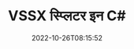 ---
############################# Static ############################
layout: "auto-gen-merger"
date: 2022-10-26T08:15:52
draft: false
otherformats: dotx epub html mht mhtml odp ods odt one otp ott pdf pps ppsx ppt pptx

############################# Head ############################
head_title: "C# में VSSX को कई फाइलों में विभाजित करें"
head_description: "दस्तावेज़ विलय API का उपयोग करके पृष्ठ संख्या, पृष्ठ अंतराल, सम या विषम पृष्ठों के आधार पर एकल VSSX फ़ाइल को कई फ़ाइलों में विभाजित करें।"

############################# Header ############################
title: "VSSX स्प्लिटर इन C#"
description: "VSSX को .NET कोड की कुछ पंक्तियों से विभाजित करें।"
bg_image: "https://cms.admin.containerize.com/templates/aspose/App_Themes/V3/images/bg/header1.png"
bg_overlay: false
button:
    enable: true
    icon: "fas fa-arrow-down"
    label: "नि: शुल्क परीक्षण डाउनलोड करें"
    link: "https://downloads.groupdocs.com/merger/net"

############################# SubMenu ############################
submenu:
    enable: true

    left:
        img_alt: "GroupDocs.Merger for .NET"
        image: "https://cms.admin.containerize.com/templates/groupdocs/images/product-logos/90x90-noborder/groupdocs-merger-net.png"
        product: "GroupDocs.Merger"
        platform: ".NET"

    middle:
        button:

            # button loop
            - link: "https://apireference.groupdocs.com/merger/net"
              text: "एपीआई संदर्भ"

            # button loop
            - link: "https://github.com/groupdocs-merger"
              text: "कोड उदाहरण"

            # button loop
            - link: "https://products.groupdocs.app/merger/family"
              text: "लाइव डेमो"

            # button loop
            - link: "https://purchase.groupdocs.com/pricing/merger/net"
              text: "मूल्य निर्धारण"

    right:
        link_download: "https://downloads.groupdocs.com/merger"
        link_learn: "https://docs.groupdocs.com/merger/net"
        link_buy: "https://purchase.groupdocs.com"

############################# About ############################
about:
    enable: true
    title: "GroupDocs.Merger for .NET API के बारे में"
    content: |
        [GroupDocs.Merger for .NET](/hi/merger/net/) लाइब्रेरी पीडीएफ, माइक्रोसॉफ्ट ऑफिस (वर्ड, एक्सेल, वर्ड, एक्सेल, PowerPoint, OneNote), OpenDocument, HTML, चित्र और कई अन्य .NET अनुप्रयोगों में। कोड की केवल कुछ पंक्तियों को जोड़कर, कई दस्तावेज़ संचालन करें जैसे कि दस्तावेज़ों के भीतर पृष्ठों के उन्मुखीकरण को स्थानांतरित करना, हटाना, घुमाना, स्वैप करना, निकालना या बदलना। दस्तावेज़ मर्ज करने वाला एपीआई पृष्ठ पर दस्तावेज़ संरचना, स्वरूपण और सामग्री का विश्लेषण करने के लिए छवि के रूप में दस्तावेज़ पृष्ठों का पूर्वावलोकन करने का भी समर्थन करता है।
        
        GroupDocs.Merger API कॉर्पोरेट समाधानों के लिए एक सही विकल्प है जिसमें फ़ाइल विभाजन सुविधाओं की आवश्यकता होती है। ये एपीआई .NET Framework, .NET Standard, .NET Core, Mono सहित सभी प्रमुख ऑपरेटिंग सिस्टम और प्लेटफॉर्म पर अच्छी तरह से समर्थित हैं।

############################# Steps ############################
steps:
    enable: true
    title_left: "VSSX फ़ाइल पृष्ठों को .NET में विभाजित करें"
    content_left: |
        [GroupDocs.Merger for .NET](/hi/merger/net/) डेवलपर्स के लिए C# डेवलपर्स के लिए एक VSSX फ़ाइल को कई परिणामी फाइलों में विभाजित करना आसान बनाता है। कुछ आसान कदम।
        
        * आउटपुट फ़ाइल पथ प्रारूप के साथ **SplitOptions** प्रारंभ करें।
        * **विलय** का नया उदाहरण बनाएं और स्रोत दस्तावेज़ पथ को कंस्ट्रक्टर पैरामीटर के रूप में पास करें।
        * परिणामी दस्तावेज़ों को सहेजने के लिए **स्प्लिट** पर कॉल करें और **स्प्लिटऑप्शन** ऑब्जेक्ट पास करें।

    title_right: "सिस्टम आवश्यकताएं"
    content_right: |
        GroupDocs.Merger for .NET API सभी प्रमुख प्लेटफॉर्म और ऑपरेटिंग सिस्टम पर समर्थित हैं। नीचे दिए गए कोड को निष्पादित करने से पहले, कृपया सुनिश्चित करें कि आपके सिस्टम पर निम्नलिखित पूर्वापेक्षाएँ स्थापित हैं।

        * ऑपरेटिंग सिस्टम: माइक्रोसॉफ्ट विंडोज, लिनक्स, मैकओएस
        * विकास परिवेश: Visual Studio, Xamarin, MonoDevelop
        * फ़्रेमवर्क: .NET Framework, .NET Standard, .NET Core, Mono
        * [NuGet](https://www.nuget.org/packages/groupdocs.merger) से GroupDocs.Merger for .NET का नवीनतम संस्करण डाउनलोड करें
         
    code: |
     {{% merger/additional-styles %}}
     {{< merger/code-merger title="C# उदाहरण कोड का उपयोग करके VSSX फ़ाइलों को कैसे विभाजित करें">}}

        ```csharp    
        // GroupDocs.Merger API का उपयोग करके VSSX फ़ाइल को विभाजित करें
        string filePath = "input.vssx";
        string filePathOut = "output.vssx";

        // आउटपुट फाइल पथ प्रारूप के साथ स्प्लिटऑप्शन क्लास को इनिशियलाइज़ करें
        SplitOptions splitOptions = new SplitOptions(filePathOut, new int[] { 3, 6, 8 });

        // इनपुट VSSX दस्तावेज़ के साथ त्वरित विलय
        using (Merger merger = new Merger(filePath))
          {
            // स्प्लिट विधि को कॉल करें और परिणामी दस्तावेज़ों को सहेजने के लिए स्प्लिटऑप्शन ऑब्जेक्ट पास करें
            merger.Split(splitOptions);
          }
        ```
     {{< /merger/code-merger >}}

############################# Demos ############################
demos:
    enable: true
    title: "लाइव डेमो - स्प्लिट VSSX फाइल ऑनलाइन"
    content: |
       [GroupDocs.Merger Live Demos](https://products.groupdocs.app/splitter/vssx) वेबसाइट पर जाकर VSSX फ़ाइल को अभी विभाजित करें।
       लाइव डेमो के निम्नलिखित लाभ हैं।
        
############################# About Formats ############################
about_formats:
    enable: true

############################# More Formats ############################
more_formats:
    enable: true
    title: "अन्य प्रारूपों की विभाजित फ़ाइल"
    content: |
        फ़ाइल स्वरूपों और छवियों के लिए .NET दस्तावेज़ विलय और विभाजित API। कुछ लोकप्रिय फ़ाइल स्वरूपों को नीचे बताए अनुसार विभाजित करें।

############################# Back to top ###############################
back_to_top:
    enable: true
---